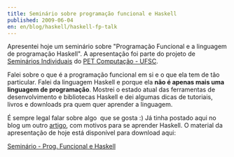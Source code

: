 ```yaml
---
title: Seminário sobre programação funcional e Haskell
published: 2009-06-04
en: en/blog/haskell/haskell-fp-talk
---
```


Apresentei hoje um seminário sobre "Programação Funcional e a linguagem de programação Haskell".
A apresentação foi parte do projeto de [Seminários Individuais][1] do [PET Computação - UFSC][2].

Falei sobre o que é a programação funcional em si e o que ela tem de tão particular.
Falei da linguagem Haskell e porque ela **não é apenas mais uma linguagem de programação**.
Mostrei o estado atual das ferramentas de desenvolvimento e bibliotecas Haskell e dei algumas dicas de tutoriais, livros e downloads pra quem quer aprender a linguagem.

É sempre legal falar sobre algo  que se gosta :)
Já tinha postado aqui no blog um outro [artigo](/en/blog/haskell/haskell-start), com motivos para se aprender Haskell.
O material da apresentação de hoje está disponível para download aqui:

[Seminário - Prog. Funcional e Haskell](http://pet.inf.ufsc.br/wp-content/uploads/2014/03/Seminario-Haskell.pdf)

[1]: <http://pet.inf.ufsc.br/arquivos/#seminrios>
[2]: <http://pet.inf.ufsc.br/>
